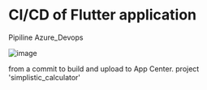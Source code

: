 # CI/CD of Flutter application

Pipiline Azure_Devops

![image](https://user-images.githubusercontent.com/17459523/208580480-e4d33b5e-b5ad-410b-baae-0b4eecd3b357.png)

from a commit to build and upload to App Center.
project 'simplistic_calculator'
